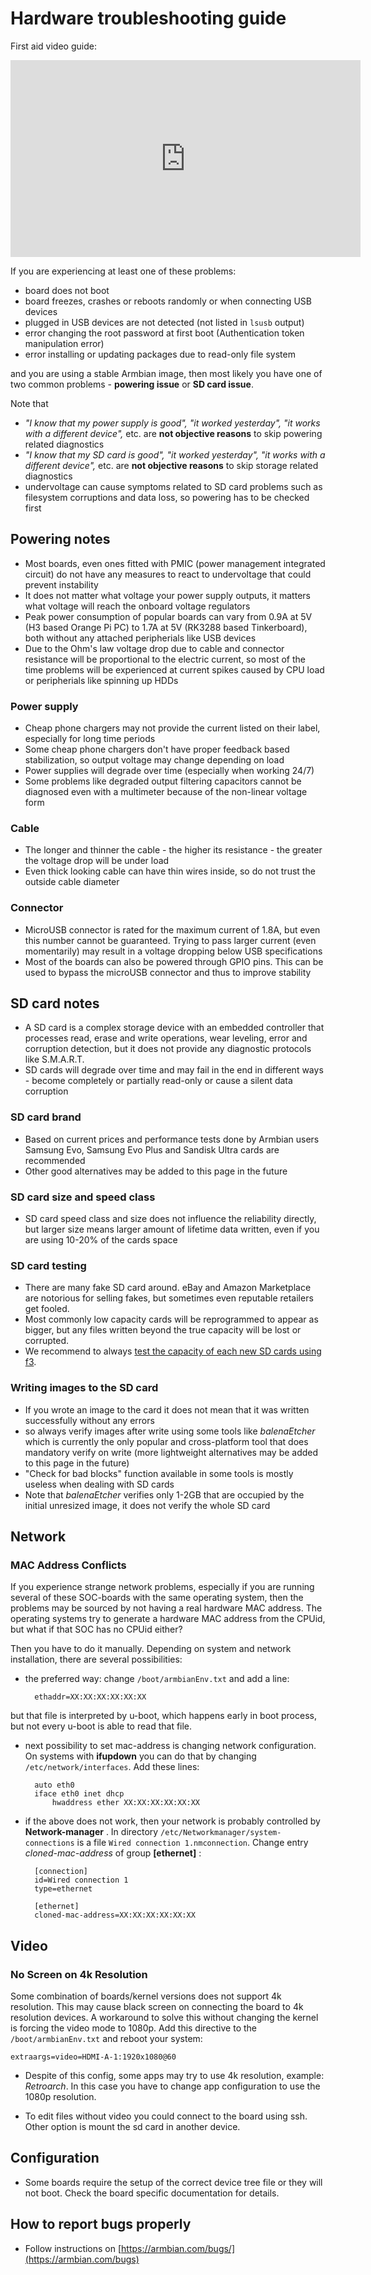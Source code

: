 # Hardware troubleshooting guide

First aid video guide:
<iframe width="560" height="315" src="https://www.youtube.com/embed/UpVMO7gbnYM" title="YouTube video player" frameborder="0" allow="accelerometer; autoplay; clipboard-write; encrypted-media; gyroscope; picture-in-picture; web-share" allowfullscreen></iframe>

If you are experiencing at least one of these problems:

- board does not boot
- board freezes, crashes or reboots randomly or when connecting USB devices
- plugged in USB devices are not detected (not listed in `lsusb` output)
- error changing the root password at first boot (Authentication token manipulation error)
- error installing or updating packages due to read-only file system

and you are using a stable Armbian image, then most likely you have one of two common problems - **powering issue** or **SD card issue**.

Note that

- _"I know that my power supply is good", "it worked yesterday", "it works with a different device",_ etc. are **not objective reasons** to skip powering related diagnostics
- _"I know that my SD card is good", "it worked yesterday", "it works with a different device",_ etc. are **not objective reasons** to skip storage related diagnostics
- undervoltage can cause symptoms related to SD card problems such as filesystem corruptions and data loss, so powering has to be checked first

## Powering notes

- Most boards, even ones fitted with PMIC (power management integrated circuit) do not have any measures to react to undervoltage that could prevent instability
- It does not matter what voltage your power supply outputs, it matters what voltage will reach the onboard voltage regulators
- Peak power consumption of popular boards can vary from 0.9A at 5V (H3 based Orange Pi PC) to 1.7A at 5V (RK3288 based Tinkerboard), both without any attached peripherials like USB devices
- Due to the Ohm's law voltage drop due to cable and connector resistance will be proportional to the electric current, so most of the time problems will be experienced at current spikes caused by CPU load or peripherials like spinning up HDDs

### Power supply

- Cheap phone chargers may not provide the current listed on their label, especially for long time periods
- Some cheap phone chargers don't have proper feedback based stabilization, so output voltage may change depending on load
- Power supplies will degrade over time (especially when working 24/7)
- Some problems like degraded output filtering capacitors cannot be diagnosed even with a multimeter because of the non-linear voltage form

### Cable

- The longer and thinner the cable - the higher its resistance - the greater the voltage drop will be under load
- Even thick looking cable can have thin wires inside, so do not trust the outside cable diameter

### Connector

- MicroUSB connector is rated for the maximum current of 1.8A, but even this number cannot be guaranteed. Trying to pass larger current (even momentarily) may result in a voltage dropping below USB specifications
- Most of the boards can also be powered through GPIO pins. This can be used to bypass the microUSB connector and thus to improve stability

## SD card notes

- A SD card is a complex storage device with an embedded controller that processes read, erase and write operations, wear leveling, error and corruption detection, but it does not provide any diagnostic protocols like S.M.A.R.T.
- SD cards will degrade over time and may fail in the end in different ways - become completely or partially read-only or cause a silent data corruption

### SD card brand

- Based on current prices and performance tests done by Armbian users Samsung Evo, Samsung Evo Plus and Sandisk Ultra cards are recommended
- Other good alternatives may be added to this page in the future

### SD card size and speed class

- SD card speed class and size does not influence the reliability directly, but larger size means larger amount of lifetime data written, even if you are using 10-20% of the cards space

### SD card testing

- There are many fake SD card around. eBay and Amazon Marketplace are notorious for selling fakes, but sometimes even reputable retailers get fooled.
- Most commonly low capacity cards will be reprogrammed to appear as bigger, but any files written beyond the true capacity will be lost or corrupted.
- We recommend to always [test the capacity of each new SD cards using f3](https://fight-flash-fraud.readthedocs.io/en/latest/usage.html).

### Writing images to the SD card

- If you wrote an image to the card it does not mean that it was written successfully without any errors
- so always verify images after write using some tools like _balenaEtcher_ which is currently the only popular and cross-platform tool that does mandatory verify on write (more lightweight alternatives may be added to this page in the future)
- "Check for bad blocks" function available in some tools is mostly useless when dealing with SD cards
- Note that _balenaEtcher_ verifies only 1-2GB that are occupied by the initial unresized image, it does not verify the whole SD card

## Network

### MAC Address Conflicts

If you experience strange network problems, especially if you are running several of these SOC-boards with the same operating system, then the problems may be sourced by not having a real hardware MAC address. The operating systems try to generate a hardware MAC address from the CPUid, but what if that SOC has no CPUid either?

Then you have to do it manually. Depending on system and network installation, there are several possibilities:

- the preferred way: change `/boot/armbianEnv.txt` and add a line:

        ethaddr=XX:XX:XX:XX:XX:XX

but that file is interpreted by u-boot, which happens early in boot process, but not every u-boot is able to read that file.

- next possibility to set mac-address is changing network configuration. On systems with **ifupdown** you can do that by changing `/etc/network/interfaces`. Add these lines:

        auto eth0
        iface eth0 inet dhcp
            hwaddress ether XX:XX:XX:XX:XX:XX

- if the above does not work, then your network is probably controlled by **Network-manager** . In directory `/etc/Networkmanager/system-connections` is a file `Wired connection 1.nmconnection`. Change entry _cloned-mac-address_ of group **[ethernet]** :

        [connection]
        id=Wired connection 1
        type=ethernet

        [ethernet]
        cloned-mac-address=XX:XX:XX:XX:XX:XX

## Video

### No Screen on 4k Resolution

Some combination of boards/kernel versions does not support 4k resolution. This may cause black screen on connecting the board to 4k resolution devices. A workaround to solve this without changing the kernel is forcing the video mode to 1080p. Add this directive to the `/boot/armbianEnv.txt` and reboot your system:

    extraargs=video=HDMI-A-1:1920x1080@60

 - Despite of this config, some apps may try to use 4k resolution, example: _Retroarch_. In this case you have to change app configuration to use the 1080p resolution.

 - To edit files without video you could connect to the board using ssh. Other option is mount the sd card in another device.

## Configuration

- Some boards require the setup of the correct device tree file or they will not boot. Check the board specific documentation for details.

## How to report bugs properly

- Follow instructions on [https://armbian.com/bugs/](https://armbian.com/bugs)
